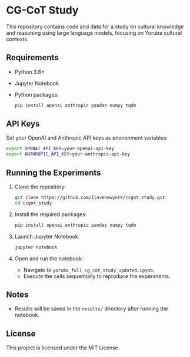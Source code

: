# CG-CoT Study

This repository contains code and data for a study on cultural knowledge and reasoning using large language models, focusing on Yoruba cultural contexts.

## Requirements

- Python 3.8+
- Jupyter Notebook
- Python packages:

  ```bash
  pip install openai anthropic pandas numpy tqdm
  ```

## API Keys

Set your OpenAI and Anthropic API keys as environment variables:

```bash
export OPENAI_API_KEY=your-openai-api-key
export ANTHROPIC_API_KEY=your-anthropic-api-key
```

## Running the Experiments

1. Clone the repository:

   ```bash
   git clone https://github.com/Ilovenewyork/ccgot_study.git
   cd ccgot_study
   ```

2. Install the required packages:

   ```bash
   pip install openai anthropic pandas numpy tqdm
   ```

3. Launch Jupyter Notebook:

   ```bash
   jupyter notebook
   ```

4. Open and run the notebook:

   - Navigate to `yoruba_full_cg_cot_study_updated.ipynb`.
   - Execute the cells sequentially to reproduce the experiments.

## Notes

- Results will be saved in the `results/` directory after running the notebook.

## License

This project is licensed under the MIT License.
